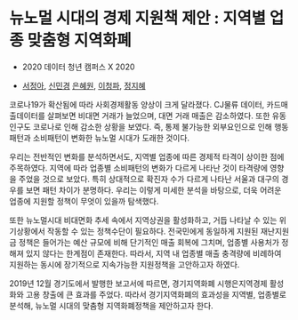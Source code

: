 # 뉴노멀 시대의 경제 지원책 제안 : 지역별 업종 맞춤형 지역화폐

- 2020 데이터 청년 캠퍼스 X 2020 

- [서정아](https://github.com/zzna), [신민경](https://github.com/minzzing)
[은혜원](https://github.com/haewon96), [이청파](https://github.com/leechungpa), [정지혜](https://github.com/2709sophia)



코로나19가 확산됨에 따라 사회경제활동 양상이 크게 달라졌다. CJ물류 데이터, 카드매출데이터를 살펴보면 비대면 거래가 늘었으며, 대면 거래 매출은 감소하였다. 또한 유동인구도 코로나로 인해 감소한 상황을 보였다. 즉, 통제 불가능한 외부요인으로 인해 행동패턴과 소비패턴이 변화한 뉴노멀 시대가 도래한 것이다.

우리는 전반적인 변화를 분석하면서도, 지역별 업종에 따른 경제적 타격이 상이한 점에 주목하였다. 지역에 따라 업종별 소비패턴의 변화가 다르게 나타난 것이 타격량에 영향을 주었을 것으로 보았다. 특히 상대적으로 확진자 수가 다르게 나타난 서울과 대구의 경우를 보면 패턴 차이가 분명하다. 우리는 이렇게 미세한 분석을 바탕으로, 더욱 어려운 업종에 지원할 정책이 무엇이 있을까 탐색했다.

또한 뉴노멀시대 비대면화 추세 속에서 지역상권을 활성화하고, 거듭 나타날 수 있는 위기상황에서 작동할 수 있는 정책수단이 필요하다. 전국민에게 동일하게 지원된 재난지원금 정책은 들어가는 예산 규모에 비해 단기적인 매출 회복에 그치며, 업종별 사용처가 정해져 있지 않다는 한계점이 존재한다. 따라서, 지역 내 업종별 매출 충격량에 비례하여 지원하는 동시에 장기적으로 지속가능한 지원정책을 고안하고자 하였다.

2019년 12월 경기도에서 발행한 보고서에 따르면, 경기지역화폐 시행은지역경제 활성화와 고용 창출에 큰 효과를 주었다. 따라서 경기지역화폐의 효과성을 지역별, 업종별로 분석해, 뉴노멀 시대의 맞춤형 지역화폐정책을 제안하고자 한다.
